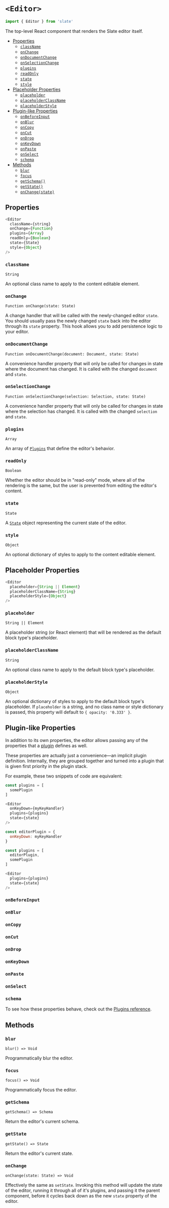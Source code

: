 
# `<Editor>`

```js
import { Editor } from 'slate'
```

The top-level React component that renders the Slate editor itself.

- [Properties](#properties)
  - [`className`](#classname)
  - [`onChange`](#onchange)
  - [`onDocumentChange`](#ondocumentchange)
  - [`onSelectionChange`](#onselectionchange)
  - [`plugins`](#plugins)
  - [`readOnly`](#readonly)
  - [`state`](#state)
  - [`style`](#style)
- [Placeholder Properties](#placeholder-properties)
  - [`placeholder`](#placeholder)
  - [`placeholderClassName`](#placeholderclassname)
  - [`placeholderStyle`](#placeholderstyle)
- [Plugin-like Properties](#plugin-like-properties)
  - [`onBeforeInput`](#onbeforeinput)
  - [`onBlur`](#onblur)
  - [`onCopy`](#oncopy)
  - [`onCut`](#oncut)
  - [`onDrop`](#ondrop)
  - [`onKeyDown`](#onkeydown)
  - [`onPaste`](#onpaste)
  - [`onSelect`](#onselect)
  - [`schema`](#schema)
- [Methods](#methods)
  - [`blur`](#blur)
  - [`focus`](#focus)
  - [`getSchema()`](#getschema)
  - [`getState()`](#getstate)
  - [`onChange(state)`](#onchange)


## Properties

```js
<Editor
  className={string}
  onChange={Function}
  plugins={Array}
  readOnly={Boolean}
  state={State}
  style={Object}
/>
```

### `className` 
`String`

An optional class name to apply to the content editable element.

### `onChange`
`Function onChange(state: State)`

A change handler that will be called with the newly-changed editor `state`. You should usually pass the newly changed `state` back into the editor through its `state` property. This hook allows you to add persistence logic to your editor.

### `onDocumentChange`
`Function onDocumentChange(document: Document, state: State)`

A convenience handler property that will only be called for changes in state where the document has changed. It is called with the changed `document` and `state`.

### `onSelectionChange`
`Function onSelectionChange(selection: Selection, state: State)`

A convenience handler property that will only be called for changes in state where the selection has changed. It is called with the changed `selection` and `state`.

### `plugins`
`Array`

An array of [`Plugins`](../plugins) that define the editor's behavior.

### `readOnly`
`Boolean`

Whether the editor should be in "read-only" mode, where all of the rendering is the same, but the user is prevented from editing the editor's content.

### `state`
`State`

A [`State`](../models/state) object representing the current state of the editor.

### `style`
`Object`

An optional dictionary of styles to apply to the content editable element.


## Placeholder Properties

```js
<Editor
  placeholder={String || Element}
  placeholderClassName={String}
  placeholderStyle={Object}
/>
```

### `placeholder`
`String || Element`

A placeholder string (or React element) that will be rendered as the default block type's placeholder.

### `placeholderClassName`
`String`

An optional class name to apply to the default block type's placeholder.

### `placeholderStyle`
`Object`

An optional dictionary of styles to apply to the default block type's placeholder. If `placeholder` is a string, and no class name or style dictionary is passed, this property will default to `{ opacity: '0.333' }`.


## Plugin-like Properties

In addition to its own properties, the editor allows passing any of the properties that a [plugin](../plugins/plugins.md) defines as well. 

These properties are actually just a convenience—an implicit plugin definition. Internally, they are grouped together and turned into a plugin that is given first priority in the plugin stack. 

For example, these two snippets of code are equivalent:

```js
const plugins = [
  somePlugin
]

<Editor
  onKeyDown={myKeyHandler}
  plugins={plugins}
  state={state}
/>
```

```js
const editorPlugin = {
  onKeyDown: myKeyHandler 
}

const plugins = [
  editorPlugin,
  somePlugin
]

<Editor
  plugins={plugins}
  state={state}
/>
```

### `onBeforeInput`
### `onBlur`
### `onCopy`
### `onCut`
### `onDrop`
### `onKeyDown`
### `onPaste`
### `onSelect`
### `schema`

To see how these properties behave, check out the [Plugins reference](../plugins/plugins.md).


## Methods

### `blur`
`blur() => Void`

Programmatically blur the editor.

### `focus`
`focus() => Void`

Programmatically focus the editor.

### `getSchema` 
`getSchema() => Schema`

Return the editor's current schema.

### `getState` 
`getState() => State`

Return the editor's current state.

### `onChange` 
`onChange(state: State) => Void`

Effectively the same as `setState`. Invoking this method will update the state of the editor, running it through all of it's plugins, and passing it the parent component, before it cycles back down as the new `state` property of the editor.
